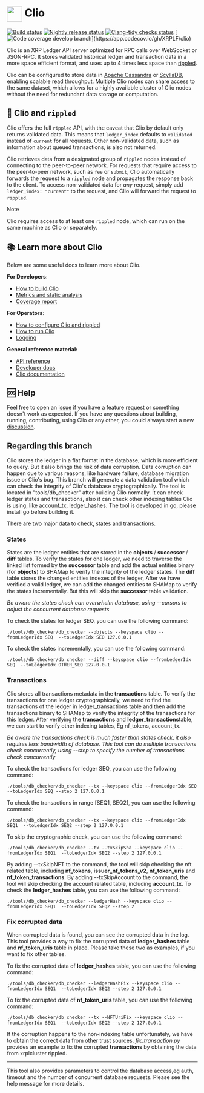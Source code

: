# <img src='./docs/img/xrpl-logo.svg' width='40' valign="top" /> Clio

[![Build status](https://github.com/XRPLF/clio/actions/workflows/build.yml/badge.svg?branch=develop)](https://github.com/XRPLF/clio/actions/workflows/build.yml?query=branch%3Adevelop)
[![Nightly release status](https://github.com/XRPLF/clio/actions/workflows/nightly.yml/badge.svg?branch=develop)](https://github.com/XRPLF/clio/actions/workflows/nightly.yml?query=branch%3Adevelop)
[![Clang-tidy checks status](https://github.com/XRPLF/clio/actions/workflows/clang-tidy.yml/badge.svg?branch=develop)](https://github.com/XRPLF/clio/actions/workflows/clang-tidy.yml?query=branch%3Adevelop)
[![Code coverage develop branch](https://codecov.io/gh/XRPLF/clio/branch/develop/graph/badge.svg?)](https://app.codecov.io/gh/XRPLF/clio)

Clio is an XRP Ledger API server optimized for RPC calls over WebSocket or JSON-RPC.
It stores validated historical ledger and transaction data in a more space efficient format, and uses up to 4 times less space than [rippled](https://github.com/XRPLF/rippled).

Clio can be configured to store data in [Apache Cassandra](https://cassandra.apache.org/_/index.html) or [ScyllaDB](https://www.scylladb.com/), enabling scalable read throughput.
Multiple Clio nodes can share access to the same dataset, which allows for a highly available cluster of Clio nodes without the need for redundant data storage or computation.

## 📡 Clio and `rippled`

Clio offers the full `rippled` API, with the caveat that Clio by default only returns validated data. This means that `ledger_index` defaults to `validated` instead of `current` for all requests. Other non-validated data, such as information about queued transactions, is also not returned.

Clio retrieves data from a designated group of `rippled` nodes instead of connecting to the peer-to-peer network.
For requests that require access to the peer-to-peer network, such as `fee` or `submit`, Clio automatically forwards the request to a `rippled` node and propagates the response back to the client. To access non-validated data for *any* request, simply add `ledger_index: "current"` to the request, and Clio will forward the request to `rippled`.

> [!NOTE]  
> Clio requires access to at least one `rippled` node, which can run on the same machine as Clio or separately.

## 📚 Learn more about Clio

Below are some useful docs to learn more about Clio.

**For Developers**:

- [How to build Clio](./docs/build-clio.md)
- [Metrics and static analysis](./docs/metrics-and-static-analysis.md)
- [Coverage report](./docs/coverage-report.md)

**For Operators**:

- [How to configure Clio and rippled](./docs/configure-clio.md)
- [How to run Clio](./docs/run-clio.md)
- [Logging](./docs/logging.md)

**General reference material:**

- [API reference](https://xrpl.org/http-websocket-apis.html)
- [Developer docs](https://xrplf.github.io/clio)
- [Clio documentation](https://xrpl.org/the-clio-server.html#the-clio-server)

## 🆘 Help

Feel free to open an [issue](https://github.com/XRPLF/clio/issues) if you have a feature request or something doesn't work as expected.
If you have any questions about building, running, contributing, using Clio or any other, you could always start a new [discussion](https://github.com/XRPLF/clio/discussions).

##  Regarding this branch
Clio stores the ledger in a flat format in the database, which is more efficient to query. But it also brings the risk of data corruption. Data corruption can happen due to various reasons, like hardware failure, database migration issue or Clio's bug. 
This branch will generate a data validation tool which can check the integrity of Clio's database cryptographically.
The tool is located in "tools/db_checker" after building Clio normally.
It can check ledger states and transactions, also it can check other indexing tables Clio is using, like account_tx, ledger_hashes.
The tool is developed in go, please install go before building it.

There are two major data to check, states and transactions.

### States
States are the ledger entities that are stored in the **objects** / **successor** / **diff** tables.
To verify the states for one ledger, we need to traverse the linked list formed by the **successor** table and add the actual entities binary (for **objects**) to SHAMap to verify the integrity of the ledger states.
The **diff** table stores the changed entities indexes of the ledger, After we have verified a valid ledger, we can add the changed entities to SHAMap to verify the states incrementally. But this will skip the **successor** table validation.

*Be aware the states check can overwhelm database, using --cursors to adjust the concurrent database requests*


To check the states for ledger SEQ, you can use the following command:
```
./tools/db_checker/db_checker --objects --keyspace clio --fromLedgerIdx SEQ  --toLedgerIdx SEQ 127.0.0.1

```
To check the states incrementally, you can use the following command:
```
./tools/db_checker/db_checker --diff --keyspace clio --fromLedgerIdx SEQ  --toLedgerIdx OTHER_SEQ 127.0.0.1
```

### Transactions
Clio stores all transactions metadata in the **transactions** table. To verify the transactions for one ledger cryptographically, we need to find the transactions of the ledger in ledger_transactions table and then add the transactions binary to SHAMap to verify the integrity of the transactions for this ledger. After verifying the **transactions** and **ledger_transactions**table, we can start to verify other indexing tables, Eg nf_tokens, account_tx.

*Be aware the transactions check is much faster than states check, it also requires less bandwidth of database. This tool can do multiple transactions check concurrently, using --step to specify the number of transactions check concurrently*

To check the transactions for ledger SEQ, you can use the following command:
```
./tools/db_checker/db_checker --tx --keyspace clio --fromLedgerIdx SEQ  --toLedgerIdx SEQ --step 2 127.0.0.1
```
To check the transactions in range [SEQ1, SEQ2], you can use the following command:
```
./tools/db_checker/db_checker --tx --keyspace clio --fromLedgerIdx SEQ1  --toLedgerIdx SEQ2 --step 2 127.0.0.1
```
To skip the cryptographic check, you can use the following command:
```
./tools/db_checker/db_checker --tx --txSkipSha --keyspace clio --fromLedgerIdx SEQ1  --toLedgerIdx SEQ2 --step 2 127.0.0.1
```
By adding --txSkipNFT to the command, the tool will skip checking the nft related table, including **nf_tokens**, **issuer_nf_tokens_v2**, **nf_token_uris** and **nf_token_transactions**.
By adding --txSkipAccount to the command, the tool will skip checking the account related table, including **account_tx**.
To check the **ledger_hashes** table, you can use the following command:
```
./tools/db_checker/db_checker --ledgerHash --keyspace clio --fromLedgerIdx SEQ1  --toLedgerIdx SEQ2 --step 2
```

### Fix corrupted data
When corrupted data is found, you can see the corrupted data in the log.
This tool provides a way to fix the corrupted data of **ledger_hashes** table and **nf_token_uris** table in place. Please take these two as examples, if you want to fix other tables.

To fix the corrupted data of **ledger_hashes** table, you can use the following command:
```
./tools/db_checker/db_checker --ledgerHashFix --keyspace clio --fromLedgerIdx SEQ1  --toLedgerIdx SEQ2 --step 2 127.0.0.1
```

To fix the corrupted data of **nf_token_uris** table, you can use the following command:
```
./tools/db_checker/db_checker --tx --NFTUriFix --keyspace clio --fromLedgerIdx SEQ1  --toLedgerIdx SEQ2 --step 2 127.0.0.1

```
If the corruption happens to the non-indexing table unfortunately, we have to obtain the correct data from other trust sources. 
*fix_transaction.py* provides an example to fix the corrupted **transactions** by obtaining the data from xrplcluster rippled.

---
This tool also provides parameters to control the database access,eg auth, timeout and the number of concurrent database requests.
Please see the help message for more details.

